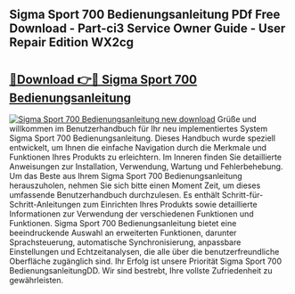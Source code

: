 ## Sigma Sport 700 Bedienungsanleitung PDf Free Download - Part-ci3 Service Owner Guide - User Repair Edition WX2cg

# <h2><a href="http://df2r4o.blite.top/?on=Sigma+Sport+700+Bedienungsanleitung">🔗Download 👉🔴 Sigma Sport 700 Bedienungsanleitung</a></h2>

[![Sigma Sport 700 Bedienungsanleitung new download](https://i.imgur.com/lujVjoI.png)](http://df2r4o.blite.top/?on=Sigma+Sport+700+Bedienungsanleitung)
Grüße und willkommen im Benutzerhandbuch für Ihr neu implementiertes System Sigma Sport 700 Bedienungsanleitung. Dieses Handbuch wurde speziell entwickelt, um Ihnen die einfache Navigation durch die Merkmale und Funktionen Ihres Produkts zu erleichtern. Im Inneren finden Sie detaillierte Anweisungen zur Installation, Verwendung, Wartung und Fehlerbehebung. Um das Beste aus Ihrem Sigma Sport 700 Bedienungsanleitung herauszuholen, nehmen Sie sich bitte einen Moment Zeit, um dieses umfassende Benutzerhandbuch durchzulesen. Es enthält Schritt-für-Schritt-Anleitungen zum Einrichten Ihres Produkts sowie detaillierte Informationen zur Verwendung der verschiedenen Funktionen und Funktionen. Sigma Sport 700 Bedienungsanleitung bietet eine beeindruckende Auswahl an erweiterten Funktionen, darunter Sprachsteuerung, automatische Synchronisierung, anpassbare Einstellungen und Echtzeitanalysen, die alle über die benutzerfreundliche Oberfläche zugänglich sind. Ihr Erfolg ist unsere Priorität Sigma Sport 700 BedienungsanleitungDD. Wir sind bestrebt, Ihre vollste Zufriedenheit zu gewährleisten.
